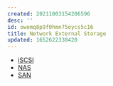 ```yaml
---
created: 20211003154206596
desc: ''
id: owomq8p9f0hmn75oycs5c16
title: Network External Storage
updated: 1652622338420
---
```

   
   
- [iSCSI](../devlog/iscsi.md)   
- [NAS](../devlog/nas.md)   
- [SAN](../devlog/san.md)